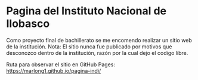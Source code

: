 # Pagina del Instituto Nacional de Ilobasco

Como proyecto final de bachillerato se me encomendo realizar un sitio web de la institución. Nota: El sitio nunca fue publicado por motivos que desconozco dentro de la institución, razón por la cual dejo el codigo libre.

Ruta para observar el sitio en GitHub Pages: https://marlong1.github.io/pagina-indi/
